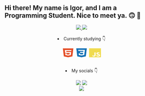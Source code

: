 ##                               Hi there! My name is Igor, and I am a Programming Student. Nice to meet ya. :upside_down_face: :wave:


<div align="center">
  	<a href="https://github.com/euigor">
  		<img height="180em" src="https://github-readme-stats.vercel.app/api?username=euigor&show_icons=true&theme=omni&include_all_commits=true&count_private=true">
		<img height="180em" src="https://github-readme-stats.vercel.app/api/top-langs/?username=euigor&layout=compact&langs_count=6&theme=omni"/>
	</a>
</div> 
<br>


<div align="center">
	<li> Currently studying 👇</li>
	<br>
 	<img align="center" alt="HTML5 Icon" height="30" width="40" src="https://github.com/devicons/devicon/blob/master/icons/html5/html5-plain.svg">
  	<img align="center" alt="CSS3 Icon" height="30" width="40" src="https://github.com/devicons/devicon/blob/master/icons/css3/css3-plain.svg">
  	<img align="center" alt="JS Icon" height="30" width="40" src="https://github.com/devicons/devicon/blob/master/icons/javascript/javascript-plain.svg">
	
	     
</div>


<br>

<br>
<div align="center">
	<li>My socials 👇</li>
	<br>
</div>
<div align="center"> 
<a href = "https://www.instagram.com/mertvykkh/"target="_blank"><img src="https://img.shields.io/badge/-Instagram-%23E4405F?style=for-the-badge&logo=instagram&logoColor=white" target="_blank"></a>
<a href = "mailto:igorgabrielcardosodejesus@gmail.com"><img src="https://img.shields.io/badge/-Gmail-%23333?style=for-the-badge&logo=gmail&logoColor=white" target="_blank"></a>
</div>

<div align="center">
<img src="https://github.com/euigor/euigor/blob/output/github-contribution-grid-snake.svg"/>
</div>

